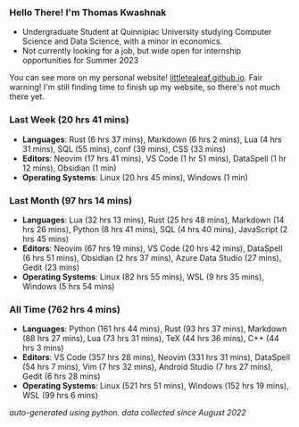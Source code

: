 
### Hello There! I'm Thomas Kwashnak

- Undergraduate Student at Quinnipiac University studying Computer Science and Data Science, with a minor in economics.
- Not currently looking for a job, but wide open for internship opportunities for Summer 2023

You can see more on my personal website! [littletealeaf.github.io](https://littletealeaf.github.io). Fair warning! I'm still finding time to finish up my website, so there's not much there yet.

### Last Week (20 hrs 41 mins)
- **Languages**: Rust (6 hrs 37 mins), Markdown (6 hrs 2 mins), Lua (4 hrs 31 mins), SQL (55 mins), conf (39 mins), CSS (33 mins)
- **Editors**: Neovim (17 hrs 41 mins), VS Code (1 hr 51 mins), DataSpell (1 hr 12 mins), Obsidian (1 min)
- **Operating Systems**: Linux (20 hrs 45 mins), Windows (1 min)
    
### Last Month (97 hrs 14 mins)
- **Languages**: Lua (32 hrs 13 mins), Rust (25 hrs 48 mins), Markdown (14 hrs 26 mins), Python (8 hrs 41 mins), SQL (4 hrs 40 mins), JavaScript (2 hrs 45 mins)
- **Editors**: Neovim (67 hrs 19 mins), VS Code (20 hrs 42 mins), DataSpell (6 hrs 51 mins), Obsidian (2 hrs 37 mins), Azure Data Studio (27 mins), Gedit (23 mins)
- **Operating Systems**: Linux (82 hrs 55 mins), WSL (9 hrs 35 mins), Windows (5 hrs 54 mins)
    
### All Time (762 hrs 4 mins)
- **Languages**: Python (161 hrs 44 mins), Rust (93 hrs 37 mins), Markdown (88 hrs 27 mins), Lua (73 hrs 31 mins), TeX (44 hrs 36 mins), C++ (44 hrs 3 mins)
- **Editors**: VS Code (357 hrs 28 mins), Neovim (331 hrs 31 mins), DataSpell (54 hrs 7 mins), Vim (7 hrs 32 mins), Android Studio (7 hrs 27 mins), Gedit (6 hrs 28 mins)
- **Operating Systems**: Linux (521 hrs 51 mins), Windows (152 hrs 19 mins), WSL (99 hrs 6 mins)
    

*auto-generated using python. data collected since August 2022*

